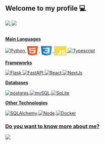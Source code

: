 ## Welcome to my profile 💻
<div>
   <a href="https://github.com/phdepaula">
   <img height="180em" src="https://github-readme-stats.vercel.app/api?username=phdepaula&theme=tokyonight"/>
   <img height="180em" src="https://github-readme-stats.vercel.app/api/top-langs/?username=phdepaula&theme=tokyonight&layout=compact&langs_count=8"/>
</div>
<div style="display: inline_block"><br>
  <p><strong>Main Languages</strong><p>
    <img align="center" alt="Python" height="30" width="40" src="https://cdn.jsdelivr.net/gh/devicons/devicon/icons/python/python-original.svg">
    <img align="center" alt="HTML" height="30" width="40" src="https://raw.githubusercontent.com/devicons/devicon/master/icons/html5/html5-original.svg">
    <img align="center" alt="CSS" height="30" width="40" src="https://raw.githubusercontent.com/devicons/devicon/master/icons/css3/css3-original.svg">
    <img align="center" alt="Js" height="30" width="40" src="https://raw.githubusercontent.com/devicons/devicon/master/icons/javascript/javascript-plain.svg">
    <img align="center" alt="Typescript" height="30" width="40" src="https://cdn.jsdelivr.net/gh/devicons/devicon/icons/typescript/typescript-original.svg">

  <p><strong>Frameworks</strong><p>
    <img align="center" alt="Flask" height="30" width="40" src="https://cdn.jsdelivr.net/gh/devicons/devicon/icons/flask/flask-original.svg">
    <img align="center" alt="FastAPI" height="30" width="40" src="[https://cdn.jsdelivr.net/gh/devicons/devicon/icons/flask/flask-original.svg](https://www.softformance.com/wp-content/uploads/2022/07/1.3-FastAPI-Logo.jpg)">
    <img align="center" alt="React" height="30" width="40" src="https://cdn.jsdelivr.net/gh/devicons/devicon/icons/react/react-original.svg">
    <img align="center" alt="NextJs" height="30" width="40" src="https://cdn.jsdelivr.net/gh/devicons/devicon/icons/nextjs/nextjs-line.svg">

  <p><strong>Databases</strong><p>
    <img align="center" alt="postgres" height="30" width="40" src="https://cdn.jsdelivr.net/gh/devicons/devicon/icons/postgresql/postgresql-original.svg">
    <img align="center" alt="mySQL" height="30" width="40" src="https://cdn.jsdelivr.net/gh/devicons/devicon/icons/mysql/mysql-original.svg">
    <img align="center" alt="SqLite" height="30" width="40" src="https://upload.wikimedia.org/wikipedia/commons/thumb/9/97/Sqlite-square-icon.svg/2048px-Sqlite-square-icon.svg.png">
  
  <p><strong>Other Technologies</strong><p>
      <img align="center" alt="SQLAlchemy" height="30" width="40" src="https://cdn.jsdelivr.net/gh/devicons/devicon/icons/sqlalchemy/sqlalchemy-original.svg">
      <img align="center" alt="Node" height="30" width="40" src="https://cdn.jsdelivr.net/npm/devicons@1.8.0/!SVG/nodejs.svg">
      <img align="center" alt="Docker" height="30" width="40" src="https://images.crunchbase.com/image/upload/c_lpad,f_auto,q_auto:eco,dpr_1/ywjqppks5ffcnbfjuttq">
 </div>

### Do you want to know more about me?
 
<div> 
  <a href="https://www.linkedin.com/in/pedro-henrique-de-paula-alves-8995b9180" target="_blank"><img src="https://img.shields.io/badge/-LinkedIn-%230077B5?style=for-the-badge&logo=linkedin&logoColor=white" target="_blank"></a> 
 
</div>
